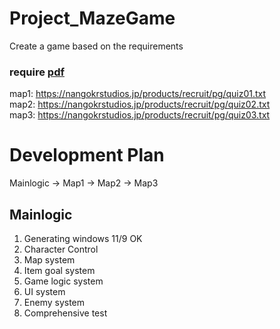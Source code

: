 # Project_MazeGame
 Create a game based on the requirements

### require [pdf](./エンジニア採用課題_require.pdf)  
map1: https://nangokrstudios.jp/products/recruit/pg/quiz01.txt  
map2: https://nangokrstudios.jp/products/recruit/pg/quiz02.txt  
map3: https://nangokrstudios.jp/products/recruit/pg/quiz03.txt  

# Development Plan
Mainlogic -> Map1 -> Map2 -> Map3

## Mainlogic
1. Generating windows   11/9 OK
2. Character Control
3. Map system
4. Item goal system
5. Game logic system
6. UI system
7. Enemy system
8. Comprehensive test
